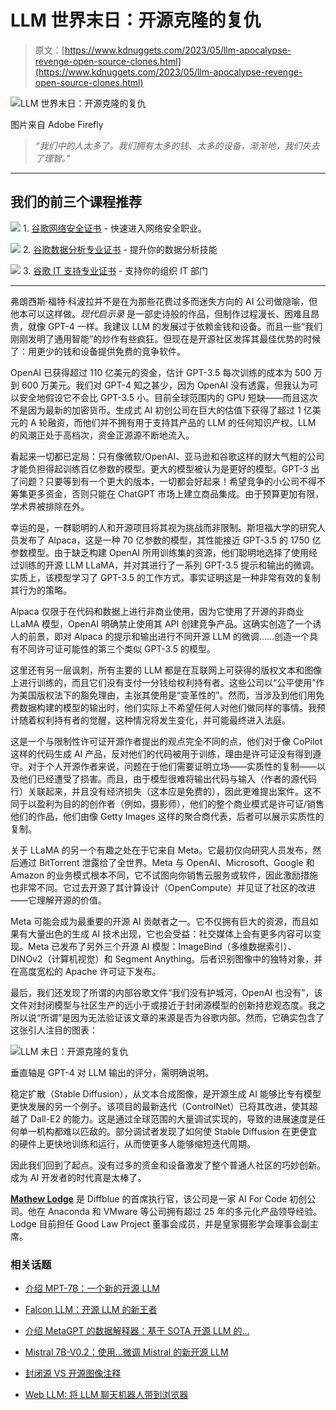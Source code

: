 # LLM 世界末日：开源克隆的复仇

> 原文：[https://www.kdnuggets.com/2023/05/llm-apocalypse-revenge-open-source-clones.html](https://www.kdnuggets.com/2023/05/llm-apocalypse-revenge-open-source-clones.html)

![LLM 世界末日：开源克隆的复仇](../Images/6e9e6169102192f8a857dd80c46a18ea.png)

图片来自 Adobe Firefly

> *“我们中的人太多了。我们拥有太多的钱、太多的设备，渐渐地，我们失去了理智。”*

* * *

## 我们的前三个课程推荐

![](../Images/0244c01ba9267c002ef39d4907e0b8fb.png) 1\. [谷歌网络安全证书](https://www.kdnuggets.com/google-cybersecurity) - 快速进入网络安全职业。

![](../Images/e225c49c3c91745821c8c0368bf04711.png) 2\. [谷歌数据分析专业证书](https://www.kdnuggets.com/google-data-analytics) - 提升你的数据分析技能

![](../Images/0244c01ba9267c002ef39d4907e0b8fb.png) 3\. [谷歌 IT 支持专业证书](https://www.kdnuggets.com/google-itsupport) - 支持你的组织 IT 部门

* * *

弗朗西斯·福特·科波拉并不是在为那些花费过多而迷失方向的 AI 公司做隐喻，但他本可以这样做。*现代启示录* 是一部史诗般的作品，但制作过程漫长、困难且昂贵，就像 GPT-4 一样。我建议 LLM 的发展过于依赖金钱和设备。而且一些“我们刚刚发明了通用智能”的炒作有些疯狂。但现在是开源社区发挥其最佳优势的时候了：用更少的钱和设备提供免费的竞争软件。

OpenAI 已获得超过 110 亿美元的资金，估计 GPT-3.5 每次训练的成本为 500 万到 600 万美元。我们对 GPT-4 知之甚少，因为 OpenAI 没有透露，但我认为可以安全地假设它不会比 GPT-3.5 小。目前全球范围内的 GPU 短缺——而且这次不是因为最新的加密货币。生成式 AI 初创公司在巨大的估值下获得了超过 1 亿美元的 A 轮融资，而他们并不拥有用于支持其产品的 LLM 的任何知识产权。LLM 的风潮正处于高档次，资金正源源不断地流入。

看起来一切都已定局：只有像微软/OpenAI、亚马逊和谷歌这样的财大气粗的公司才能负担得起训练百亿参数的模型。更大的模型被认为是更好的模型。GPT-3 出了问题？只要等到有一个更大的版本，一切都会好起来！希望竞争的小公司不得不筹集更多资金，否则只能在 ChatGPT 市场上建立商品集成。由于预算更加有限，学术界被排除在外。

幸运的是，一群聪明的人和开源项目将其视为挑战而非限制。斯坦福大学的研究人员发布了 Alpaca，这是一种 70 亿参数的模型，其性能接近 GPT-3.5 的 1750 亿参数模型。由于缺乏构建 OpenAI 所用训练集的资源，他们聪明地选择了使用经过训练的开源 LLM LLaMA，并对其进行了一系列 GPT-3.5 提示和输出的微调。实质上，该模型学习了 GPT-3.5 的工作方式，事实证明这是一种非常有效的复制其行为的策略。

Alpaca 仅限于在代码和数据上进行非商业使用，因为它使用了开源的非商业 LLaMA 模型，OpenAI 明确禁止使用其 API 创建竞争产品。这确实创造了一个诱人的前景，即对 Alpaca 的提示和输出进行不同开源 LLM 的微调……创造一个具有不同许可证可能性的第三个类似 GPT-3.5 的模型。

这里还有另一层讽刺，所有主要的 LLM 都是在互联网上可获得的版权文本和图像上进行训练的，而且它们没有支付一分钱给权利持有者。这些公司以“公平使用”作为美国版权法下的豁免理由，主张其使用是“变革性的”。然而，当涉及到他们用免费数据构建的模型的输出时，他们实际上不希望任何人对他们做同样的事情。我预计随着权利持有者的觉醒，这种情况将发生变化，并可能最终进入法庭。

这是一个与限制性许可证开源作者提出的观点完全不同的点，他们对于像 CoPilot 这样的代码生成 AI 产品，反对他们的代码被用于训练，理由是许可证没有得到遵守。对于个人开源作者来说，问题在于他们需要证明立场——实质性的复制——以及他们已经遭受了损害。而且，由于模型很难将输出代码与输入（作者的源代码行）关联起来，并且没有经济损失（这本应是免费的），因此更难提出案件。这不同于以盈利为目的的创作者（例如，摄影师），他们的整个商业模式是许可证/销售他们的作品，他们由像 Getty Images 这样的聚合商代表，后者可以展示实质性的复制。

关于 LLaMA 的另一个有趣之处在于它来自 Meta。它最初仅向研究人员发布，然后通过 BitTorrent 泄露给了全世界。Meta 与 OpenAI、Microsoft、Google 和 Amazon 的业务模式根本不同，它不试图向你销售云服务或软件，因此激励措施也非常不同。它过去开源了其计算设计（OpenCompute）并见证了社区的改进——它理解开源的价值。

Meta 可能会成为最重要的开源 AI 贡献者之一。它不仅拥有巨大的资源，而且如果有大量出色的生成 AI 技术出现，它也会受益：社交媒体上会有更多内容可以变现。Meta 已发布了另外三个开源 AI 模型：ImageBind（多维数据索引）、DINOv2（计算机视觉）和 Segment Anything。后者识别图像中的独特对象，并在高度宽松的 Apache 许可证下发布。

最后，我们还发现了所谓的内部谷歌文件“我们没有护城河，OpenAI 也没有”，该文件对封闭模型与社区生产的远小于或接近于封闭源模型的创新持悲观态度。我之所以说“所谓”是因为无法验证该文章的来源是否为谷歌内部。然而，它确实包含了这张引人注目的图表：

![LLM 末日：开源克隆的复仇](../Images/cc7926f23cb48e2f7c438c65328eacde.png)

垂直轴是 GPT-4 对 LLM 输出的评分，需明确说明。

稳定扩散（Stable Diffusion），从文本合成图像，是开源生成 AI 能够比专有模型更快发展的另一个例子。该项目的最新迭代（ControlNet）已将其改进，使其超越了 Dall-E2 的能力。这是通过全球范围的大量调试实现的，导致的进展速度是任何单一机构都难以匹敌的。部分调试者发现了如何使 Stable Diffusion 在更便宜的硬件上更快地训练和运行，从而使更多人能够缩短迭代周期。

因此我们回到了起点。没有过多的资金和设备激发了整个普通人社区的巧妙创新。成为 AI 开发者的时代真是太棒了。

**[Mathew Lodge](https://www.linkedin.com/in/mathew/vvv)** 是 Diffblue 的首席执行官，该公司是一家 AI For Code 初创公司。他在 Anaconda 和 VMware 等公司拥有超过 25 年的多元化产品领导经验。Lodge 目前担任 Good Law Project 董事会成员，并是皇家摄影学会理事会副主席。

### 相关话题

+   [介绍 MPT-7B：一个新的开源 LLM](https://www.kdnuggets.com/2023/05/introducing-mpt7b-new-opensource-llm.html)

+   [Falcon LLM：开源 LLM 的新王者](https://www.kdnuggets.com/2023/06/falcon-llm-new-king-llms.html)

+   [介绍 MetaGPT 的数据解释器：基于 SOTA 开源 LLM 的…](https://www.kdnuggets.com/metagpt-data-interpreter-open-source-llm-based-data-solutions)

+   [Mistral 7B-V0.2：使用…微调 Mistral 的新开源 LLM](https://www.kdnuggets.com/mistral-7b-v02-fine-tuning-mistral-new-open-source-llm-with-hugging-face)

+   [封闭源 VS 开源图像注释](https://www.kdnuggets.com/closed-source-vs-open-source-image-annotation)

+   [Web LLM: 将 LLM 聊天机器人带到浏览器](https://www.kdnuggets.com/2023/05/webllm-bring-llm-chatbots-browser.html)
